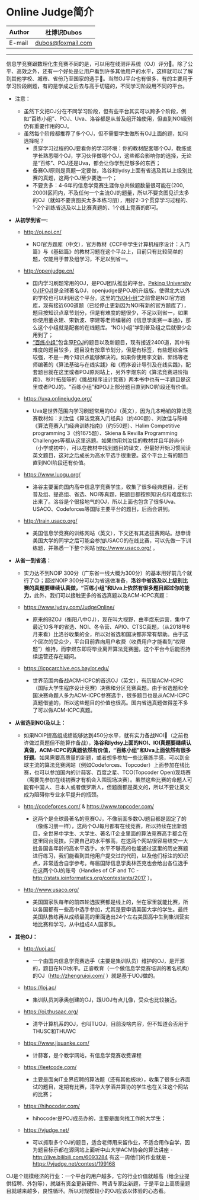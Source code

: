 Online Judge简介
======

|Author|杜博识Dubos|
|---|---
|E-mail|dubos@foxmail.com

------
信息学竞赛跟数理化生竞赛不同的是，可以用在线测评系统（OJ）评分:100:。除了公平、高效之外，还有一个好处是让用户看到许多其他用户的水平，这样就可以了解到其他学校、城市、省份乃至国家的选手:raising_hand:。当然OJ平台也有很多，有的主要用于学习阶段刷题，有的是学成之后去与高手切磋的，不同学习阶段用不同的平台。
  
* 注意：
	* 虽然下文把OJ分在不同学习阶段，但有些平台其实可以跨多个阶段，例如“百练小组”、POJ、Uva、洛谷都是从普及组开始使用，但直到NOI级别仍有重要作用的OJ。
	* 虽然每个阶段都推荐了多个OJ，但不需要学生做所有OJ上面的题，如何选择呢？
		* 贯穿学习过程的OJ要看你的学习环境：你的教材配套哪个OJ，教练或学长熟悉哪个OJ，学习伙伴做哪个OJ，这些都会影响你的选择，无论是“百练”、POJ还是Uva，都会让你学到足够多的东西；
		* 备赛OJ原则是真题一定要做，洛谷和lydsy上面有省选及其以上级别比赛的真题，这两个OJ至少要选一个；
		* 不要贪多：4-6年的信息学竞赛生涯你总共做题数量很可能在(200, 2000)区间内，不及任何一个主流OJ的题量，所以不要贪图见识太多的OJ（就如不要贪图买太多本练习册），用好2-3个贯穿学习过程的、1-2个训练省选及以上比赛真题的、1个线上竞赛的即可。
  
  
* **从初学到省一:**  

	* http://oj.noi.cn/  

		* NOI官方题库（中文），官方教材《CCF中学生计算机程序设计：入门篇》与《基础篇》的教材习题在这个平台上，目前只有比较简单的题，仅能用于普及组学习，不足以到省一。  

	* http://openjudge.cn/ 

		* 国内学习刷题常用的OJ，是POJ团队推出的平台。[Peking University OJ(POJ)](http://poj.org/)是全球著名OJ，openjudge是POJ的升级版，使得北大以外的学校也可以利用这个平台。这里的[“NOI小组”](http://noi.openjudge.cn/)之前曾是NOI官方题库，现有接近600道题（已经停止更新因为NOI有新的官方题库了），题目按知识点章节划分，但是有难度的题很少，不足以到省一，如果你使用董永建、宋新波、李建等老师编著的《信息学奥赛一本通》，那么这个小组就是配套的在线题库。“NOI小组”学到普及组之后就很少会用到了；
		* [“百练小组”](http://bailian.openjudge.cn/)包含原[POJ](http://poj.org/)的题目以及新题目，现有接近2400道，其中有难度的题目较多，题目没有按章节划分，但是有标签，有些题综合性较强，不是一两个知识点能够解决的。如果你使用李文新、郭炜等老师编著的《算法基础与在线实践》和《程序设计导引及在线实践》，配套题目就在这里或者POJ原网站上，另外李煜东的《算法竞赛进阶指南》、秋叶拓哉等的《挑战程序设计竞赛》两本书中也有一半题目是这里或者POJ的。“百练小组”和POJ上部分题目直到NOI阶段还有价值。  

	* https://uva.onlinejudge.org/

		* Uva是世界范围内学习刷题常用的OJ（英文），因为几本畅销的算法竞赛教材如：刘汝佳《算法竞赛入门经典》（约400题）、刘汝佳与陈峰《算法竞赛入门经典训练指南》（约550题）、Halim Competitive programming 3（约1675题）、Skiena & Revilla Programming Challenges等都从这里选题。如果你用刘汝佳的教材并且年龄尚小（小学或初中），可以在教材中找到题目的译文，但最好开始习惯阅读英文题目，这对之后成长为高水平选手很重要。这个平台上有的题目直到NOI阶段还有价值。  

	* https://www.luogu.org/

		* 洛谷主要面向国内高中信息学竞赛学生，收集了很多经典题目，还有普及组、提高组、省选、NOI等真题，把题目都按照知识点和难度标示出来了。洛谷是个很接地气的OJ，所以上面也包含了很多Uva、USACO、Codeforces等国际主要平台的题目，后面会讲到。
	
	* http://train.usaco.org/

		* 美国信息学竞赛的训练网站（英文），下文还有其选拔赛网站。想申请美国大学的同学之后可能会参加USACO的在线比赛，可以先做一下训练题，并熟悉一下整个网站 http://www.usaco.org/ 。

* **从省一到省选：**  

	* 实力达不到NOIP 300分（广东省一线大概为300分）的基本用好前几个就行了:disappointed_relieved:；超过NOIP 300分可以为省选做准备，**洛谷中省选及以上级别比赛的真题要继续认真做，“百练小组”和Uva上依然有很多题目超过你的能力**，此外，我们可以接触更多的省选真题以及ACM-ICPC真题：
  
	* https://www.lydsy.com/JudgeOnline/

		* 原来的BZOJ（衡阳八中OJ），现在叫大视野，由李煜东运营，集中了最近10多年的省选、NOI、冬令营、APIO、CTSC真题，（从2018年6月来看）比洛谷收集的全，所以对省选和国决都非常有帮助。由于这个层次的受众少，平台目前靠向用户收费（收费用户才能看到“权限题”）维持，而李煜东即将毕业离开算法竞赛圈，这个平台今后能否持续运营还存在疑问。  
	
	* https://icpcarchive.ecs.baylor.edu/

		* 世界范围内备战ACM-ICPC的首选OJ（英文），有历届ACM-ICPC（国际大学生程序设计竞赛）决赛和分区竞赛真题。由于省选题和全国决赛命题人多为ACM-ICPC参赛选手，很多题目也是从ACM-ICPC真题借鉴的，所以这些题目的价值也很高。国内省选真题做得差不多了可以做ACM-ICPC真题。  


* **从省选到NOI及以上：**  

	* 如果NOIP提高组成绩能够达到450分水平，就有实力备战NOI:muscle:（之前也许做过真题但不能算作备战），**洛谷和lydsy上面的NOI、IOI真题要继续认真做，ACM-ICPC的真题依然有价值，“百练小组”和Uva上面依然有很多好题**。如果需要高质量的新题，或者想多参加一些比赛练手感，可以到全球主流的算法竞赛网站（例如Codeforces、Topcoder）上面参加在线比赛，也可以参加国内的计蒜客、百度之星、TCO(Topcoder Open)现场赛（需要先参加在线初赛才有机会入围现场决赛）。虽然这些比赛的命题人可能有中国人、日本人或者俄罗斯人，但题面都是英文的，所以不要让英文成为阻碍你专业水平提升的瓶颈。  

	* http://codeforces.com/ & https://www.topcoder.com/

		* 这两个是全球最著名的竞赛OJ，不像前面多数OJ题目都是固定了的（像练习册一样），这两个OJ每月都有在线竞赛，所以持续在出新题目，全世界中学生、大学生、著名IT企业里面的算法竞赛高手都会在这里同台竞技。只要自己的水平够高，在这两个网站很容易结交一大批各国各年龄的高水平选手。水平不够高的也能通过这里的历史赛题进行练习，我们能看到其他用户提交过的代码，以及他们标注的知识点，非常适合自学参考。每届国际信息学奥林匹克也会给出各位选手在这两个OJ的账号（Handles of CF and TC -http://stats.ioinformatics.org/contestants/2017 ）。 


	* http://www.usaco.org/  	

		* 美国国家队每年的前四轮选拔赛都是线上的，坐在家里就能比赛，所以各国都有一些高中选手参加，尤其是要申请美国大学的学生。最终美国队教练再从成绩最高的里面选出24个左右美国高中生到集训营实地比赛和学习，从中组成4人国家队。

* **其他OJ：**

	* http://uoj.ac/

		* 一个由国内信息学竞赛选手（主要是集训队员）维护的OJ，是开源的，题目在NOI水平。正睿教育（一个做信息学竞赛培训的著名机构）的OJ（http://zhengruioi.com/ ）就是基于UOJ做的。  

	* https://loj.ac/

		* 集训队员刘承奥创建的OJ，跟UOJ有点儿像，受众也比较接近。

	* https://oj.thusaac.org/

		* 清华计算机系的OJ，也叫TUOJ，目前没啥内容，但不知道会否用于THUSC和THUWC

	* https://www.jisuanke.com/

		* 计蒜客，是个教学网站，有信息学竞赛收费课程  
		
	* https://leetcode.com/

		* 主要是面向IT业界应聘的算法题（还有其他板块），收集了很多业界面试的题目，定期有比赛，清华大学酒井算协的学生也在关注这个网站的比赛；

	* https://hihocoder.com/

		* hihocoder是POJ成员办的，主要是面向找工作的大学生；

	* https://vjudge.net/

		* 可以抓取多个OJ的题目，适合老师用来留作业，不适合用作自学，因为题目标示都在源网站上面听中山大学ACM协会的算法讲座 - http://live.bilibili.com/6093284 有这一周他们的作业就是 - https://vjudge.net/contest/199168

OJ是个规模经济的行业：一个平台的用户越多，它的行业价值就越高（给企业提供招聘、外包等），就越有资金更新硬件、聘请专家出新题，于是平台上高质量题目就越来越多，良性循环。所以对规模较小的OJ应该以体验的心态看。
